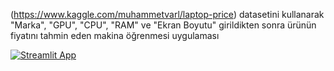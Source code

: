 (https://www.kaggle.com/muhammetvarl/laptop-price)
datasetini kullanarak
"Marka",
"GPU",
"CPU",
"RAM" ve
"Ekran Boyutu"
girildikten sonra ürünün fiyatını tahmin eden makina öğrenmesi uygulaması

[![Streamlit App](https://static.streamlit.io/badges/streamlit_badge_black_white.svg)](https://share.streamlit.io/BirolGUNGOR/PYTHON_PROJECT/main/laptop.py)
